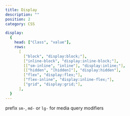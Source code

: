 ```yaml
---
title: Display
description: ""
position: 2
category: CSS

display:
  {
    head: ["Class", "value"],
    rows:
      [
        ["block", "display:block;"],
        ["inline-block", "display:inline-block;"],
        [["sm-inline", "inline"], "display:inline;"],
        [["hidden", "[hidden]"], "display:hidden"],
        ["flex", "display:flex;"],
        ["flex-inline", "display:inline-flex;"],
        ["grid", "display:grid;"],
      ],
  }
---
```


<c-table pn="display"></c-table>

prefix `sm-`, `md-` or `lg-` for media query modifiers
